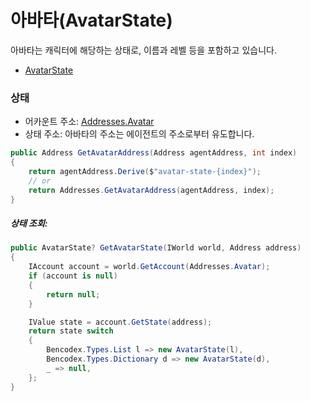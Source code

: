 # 아바타(AvatarState)

아바타는 캐릭터에 해당하는 상태로, 이름과 레벨 등을 포함하고 있습니다.

- [AvatarState](https://github.com/planetarium/lib9c/blob/main/Lib9c/Model/State/AvatarState.cs)

### 상태

- 어카운트 주소: [Addresses.Avatar](https://github.com/planetarium/lib9c/blob/1.17.3/Lib9c/Addresses.cs#L44)
- 상태 주소: 아바타의 주소는 에이전트의 주소로부터 유도합니다.

```cs
public Address GetAvatarAddress(Address agentAddress, int index)
{
    return agentAddress.Derive($"avatar-state-{index}");
    // or
    return Addresses.GetAvatarAddress(agentAddress, index);
}
```

##### 상태 조회:

```cs
public AvatarState? GetAvatarState(IWorld world, Address address)
{
    IAccount account = world.GetAccount(Addresses.Avatar);
    if (account is null)
    {
        return null;
    }

    IValue state = account.GetState(address);
    return state switch
    {
        Bencodex.Types.List l => new AvatarState(l),
        Bencodex.Types.Dictionary d => new AvatarState(d),
        _ => null,
    };
}
```
